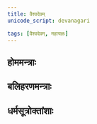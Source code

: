 ```yaml
---
title: वैश्वदेवम्
unicode_script: devanagari

tags: [वैश्वदेवम्, महायज्ञः]
---
```



## होममन्त्राः
<div class="js_include" url="/vedAH/yajuH/taittirIyam/sUtram/ApastambaH/dharma-sUtram/vishvAsa-prastutiH/2/02/03/16_aupAsane_pachane_vA.md"  newLevelForH1="2" includeTitle="false"> </div>  

<div class="js_include" url="/vedAH/yajuH/taittirIyam/sUtram/ApastambaH/dharma-sUtram/vishvAsa-prastutiH/2/02/03/17_ubhayataH_pariShechanaM_yathA.md"  newLevelForH1="2" includeTitle="false"> </div>  




## बलिहरणमन्त्राः
<div class="js_include" url="/vedAH/yajuH/taittirIyam/sUtram/ApastambaH/dharma-sUtram/vishvAsa-prastutiH/2/02/03/15_balInAn_tasya_tasya.md"  newLevelForH1="2" includeTitle="false"> </div>  


<div class="js_include" url="/vedAH/yajuH/taittirIyam/sUtram/ApastambaH/dharma-sUtram/vishvAsa-prastutiH/2/02/03/18_evam_balInAn_deshe.md"  newLevelForH1="2" includeTitle="false"> </div>  

<div class="js_include" url="/vedAH/yajuH/taittirIyam/sUtram/ApastambaH/dharma-sUtram/vishvAsa-prastutiH/2/02/03/19_sati_sUpasaMsRShTena_kAryAH.md"  newLevelForH1="2" includeTitle="false"> </div>  


## धर्मसूत्रोक्तांशाः
<div class="js_include" url="/vedAH/yajuH/taittirIyam/sUtram/ApastambaH/dharma-sUtram/kriyAH/arhaNam/vaishvadevam/"  newLevelForH1="2" includeTitle="true"> </div>  
